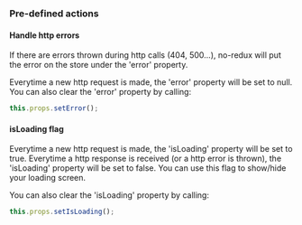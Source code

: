 ### Pre-defined actions

#### Handle http errors

If there are errors thrown during http calls (404, 500...), no-redux will put the error on the store under the 'error' property.

Everytime a new http request is made, the 'error' property will be set to null. You can also clear the 'error' property by calling:

```js
this.props.setError();
```

#### isLoading flag

Everytime a new http request is made, the 'isLoading' property will be set to true. Everytime a http response is received (or a http error is thrown), the 'isLoading' property will be set to false. You can use this flag to show/hide your loading screen.

You can also clear the 'isLoading' property by calling:

```js
this.props.setIsLoading();
```
